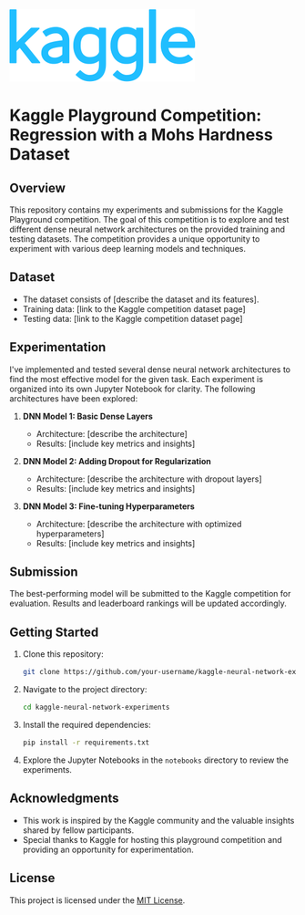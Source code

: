 <img src="site-logo.svg">

# Kaggle Playground Competition: Regression with a Mohs Hardness Dataset

## Overview

This repository contains my experiments and submissions for the Kaggle Playground competition. The goal of this competition is to explore and test different dense neural network architectures on the provided training and testing datasets. The competition provides a unique opportunity to experiment with various deep learning models and techniques.

## Dataset

- The dataset consists of [describe the dataset and its features].
- Training data: [link to the Kaggle competition dataset page]
- Testing data: [link to the Kaggle competition dataset page]

## Experimentation

I've implemented and tested several dense neural network architectures to find the most effective model for the given task. Each experiment is organized into its own Jupyter Notebook for clarity. The following architectures have been explored:

1. **DNN Model 1: Basic Dense Layers**
    - Architecture: [describe the architecture]
    - Results: [include key metrics and insights]

2. **DNN Model 2: Adding Dropout for Regularization**
    - Architecture: [describe the architecture with dropout layers]
    - Results: [include key metrics and insights]

3. **DNN Model 3: Fine-tuning Hyperparameters**
    - Architecture: [describe the architecture with optimized hyperparameters]
    - Results: [include key metrics and insights]

## Submission

The best-performing model will be submitted to the Kaggle competition for evaluation. Results and leaderboard rankings will be updated accordingly.

## Getting Started

1. Clone this repository:

    ```bash
    git clone https://github.com/your-username/kaggle-neural-network-experiments.git
    ```

2. Navigate to the project directory:

    ```bash
    cd kaggle-neural-network-experiments
    ```

3. Install the required dependencies:

    ```bash
    pip install -r requirements.txt
    ```

4. Explore the Jupyter Notebooks in the `notebooks` directory to review the experiments.

## Acknowledgments

- This work is inspired by the Kaggle community and the valuable insights shared by fellow participants.
- Special thanks to Kaggle for hosting this playground competition and providing an opportunity for experimentation.

## License

This project is licensed under the [MIT License](LICENSE).
